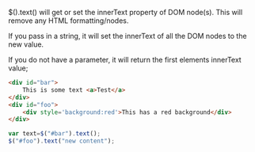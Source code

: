 $().text() will get or set the innerText property of DOM node(s).  This will remove any HTML formatting/nodes.

If you pass in a string, it will set the innerText of all the DOM nodes to the new value.

If you do not have a parameter, it will return the first elements innerText value;

```html
<div id="bar">
	This is some text <a>Test</a>
</div>
<div id="foo">
	<div style='background:red'>This has a red background</div>
</div>
```


```js
var text=$("#bar").text();
$("#foo").text("new content");
```
